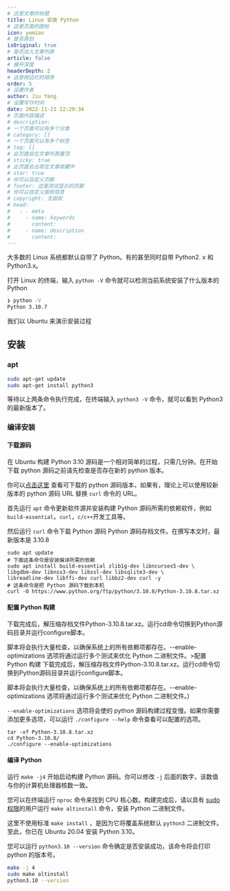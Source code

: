 ```yaml
---
# 这是文章的标题
title: Linux 安装 Python
# 这是页面的图标
icon: yemian
# 是否原创
isOriginal: true
# 是否加入文章列表
article: false
# 展开深度
headerDepth: 2
# 这是侧边栏的顺序
order: 5
# 设置作者
author: Jiu Yang
# 设置写作时间
date: 2022-11-21 12:29:34
# 页面内容描述
# description: 
# 一个页面可以有多个分类
# category: []
# 一个页面可以有多个标签
# tag: []
# 此页面会在文章列表置顶
# sticky: true
# 此页面会出现在文章收藏中
# star: true
# 你可以自定义页脚
# footer: 这是测试显示的页脚
# 你可以自定义版权信息
# copyright: 无版权
# head:
#   - - meta
#     - name: keywords
#       content: 
#     - name: description
#       content: 
---
```


大多数的 Linux 系统都默认自带了 Python。有的甚至同时自带 Python2. x 和 Python3.x。

打开 Linux 的终端，输入 `python -V` 命令就可以检测当前系统安装了什么版本的 Python

```bash
❯ python -V
Python 3.10.7
```

我们以 Ubuntu  来演示安装过程

## 安装

### apt

```bash
sudo apt-get update
sudo apt-get install python3
```

等待以上两条命令执行完成，在终端输入 `python3 -V` 命令，就可以看到 Python3 的最新版本了。

### 编译安装

#### 下载源码

在 Ubuntu 构建 Python 3.10 源码是一个相对简单的过程，只需几分钟。在开始下载 python 源码之前请先检查是否存在新的 python 版本。

你可以[点击这里](https://www.python.org/downloads/source/) 查看可下载的 python 源码版本，如果有，理论上可以使用较新版本的 python 源码 URL 替换 `curl` 命令的 URL。

首先运行 `apt`  命令更新软件源并安装构建 Python 源码所需的依赖软件，例如 `build-essential`，`curl`，`c/c++`开发工具等。

然后运行 `curl` 命令下载 Python 源码 Python 源码存档文件。在撰写本文时，最新版本是 3.10.8

```shell
sudo apt update
# 下面这条命令是安装编译所需的依赖
sudo apt install build-essential zlib1g-dev libncurses5-dev \
libgdbm-dev libnss3-dev libssl-dev libsqlite3-dev \
libreadline-dev libffi-dev curl libbz2-dev curl -y
# 这条命令是把 Python 源码下载到本机
curl -O https://www.python.org/ftp/python/3.10.8/Python-3.10.8.tar.xz
```

#### 配置 Python 构建

下载完成后，解压缩存档文件Python-3.10.8.tar.xz。运行cd命令切换到Python源码目录并运行configure脚本。

脚本将会执行大量检查，以确保系统上的所有依赖项都存在。--enable-optimizations 选项将通过运行多个测试来优化 Python 二进制文件。>配置 Python 构建
下载完成后，解压缩存档文件Python-3.10.8.tar.xz。运行cd命令切换到Python源码目录并运行configure脚本。

脚本将会执行大量检查，以确保系统上的所有依赖项都存在。--enable-optimizations 选项将通过运行多个测试来优化 Python 二进制文件。)

`--enable-optimizations` 选项将会使的 python 源码构建过程变慢。如果你需要添加更多选项，可以运行 `./configure --help` 命令查看可以配置的选项。

```shell
tar -xf Python-3.10.8.tar.xz
cd Python-3.10.8/
./configure --enable-optimizations
```

#### 编译 Python

运行 `make -j4` 开始启动构建 Python 源码。你可以修改 `-j` 后面的数字，该数值与你的计算机处理器核数一致。

您可以在终端运行 `nproc` 命令来找到 CPU 核心数。构建完成后，请以具有 [sudo权限](https://www.myfreax.com/how-to-create-a-sudo-user-on-debian/)的用户运行 `make altinstall` 命令，安装 Python 二进制文件。

这里不使用标准 `make install` ，是因为它将覆盖系统默认 `python3` 二进制文件。至此，你已在 Ubuntu 20.04 安装 Python 3.10。

您可以运行 `python3.10 --version` 命令确定是否安装成功，该命令将会打印 python 的版本号。

```bash
make -j 4
sudo make altinstall
python3.10 --version
```